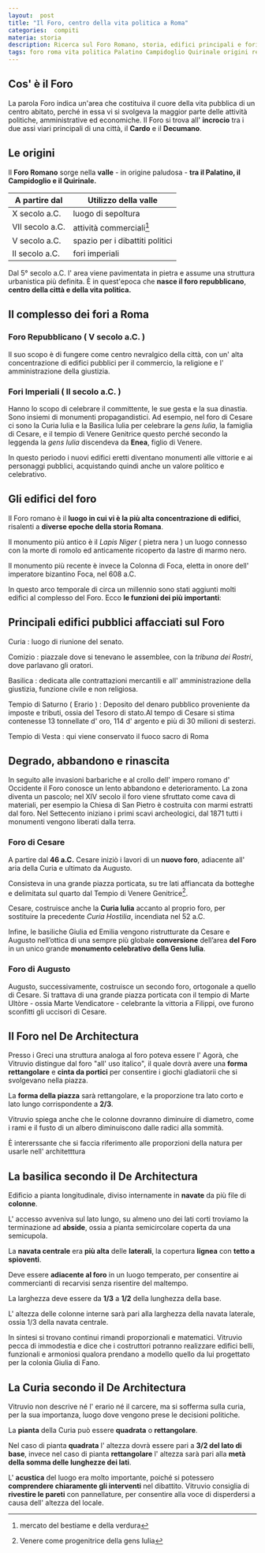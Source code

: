 ```yaml
---
layout:  post
title: "Il Foro, centro della vita politica a Roma"
categories:  compiti
materia: storia
description: Ricerca sul Foro Romano, storia, edifici principali e fori Imperiali. 
tags: foro roma vita politica Palatino Campidoglio Quirinale origini repubblicano imperiali Cesare Iulia gens Augusto Curia Comizio Tempio Basilica Storia Arte Piazza Vitruvio Proporzioni
---
```

## Cos' è il Foro

La parola Foro indica un'area che costituiva il cuore della vita pubblica di un centro abitato, perché in essa vi si svolgeva la maggior parte delle attività politiche, amministrative ed economiche. Il Foro si trova all' **incrocio** tra i due assi viari principali di una città, il **Cardo** e il **Decumano**.

## Le origini

Il **Foro Romano** sorge nella **valle** - in origine paludosa -  **tra il Palatino, il Campidoglio e il Quirinale.**


|A partire dal|Utilizzo della valle|
|---|---|
X secolo a.C.|luogo di sepoltura
VII secolo a.C.| attività commerciali[^1]
V secolo a.C. |spazio per i dibattiti politici
II secolo a.C. | fori imperiali

Dal 5° secolo a.C. l' area viene pavimentata in pietra e assume una struttura urbanistica più definita. È in quest'epoca che **nasce il foro repubblicano**, **centro della città e della vita politica.**

## Il complesso dei fori a Roma

### Foro Repubblicano ( V secolo a.C. )

Il suo scopo è di fungere come centro nevralgico della città, con un' alta concentrazione di edifici pubblici per il commercio, la religione e l' amministrazione della giustizia.

### Fori Imperiali ( II secolo a.C. )

Hanno lo scopo di celebrare il committente, le sue gesta e la sua dinastia. Sono insiemi di monumenti propagandistici. Ad esempio, nel foro di Cesare ci sono la Curia Iulia e la Basilica Iulia per celebrare la _gens Iulia_, la famiglia di Cesare, e il tempio di Venere Genitrice questo perché secondo la leggenda la _gens Iulia_ discendeva da **Enea**, figlio di Venere.

In questo periodo i nuovi edifici eretti diventano monumenti alle vittorie e ai personaggi pubblici, acquistando quindi anche un valore politico e
celebrativo.

## Gli edifici del foro

Il Foro romano è il **luogo in cui vi è la più alta concentrazione di edifici**, risalenti a **diverse epoche della storia Romana**.


Il monumento più antico è il _Lapis Niger_ ( pietra nera ) un luogo connesso con la morte di romolo ed anticamente ricoperto da lastre di marmo nero.

Il monumento più recente è invece la Colonna di Foca, eletta in onore dell' imperatore bizantino Foca, nel 608 a.C.

In questo arco temporale di circa un millennio sono stati aggiunti molti edifici al complesso del Foro. Ecco **le funzioni dei più importanti**:

## Principali edifici pubblici affacciati sul Foro

Curia
: luogo di riunione del senato.

Comizio
: piazzale dove si tenevano le assemblee, con la _tribuna dei Rostri_, dove parlavano gli oratori.

Basilica
: dedicata alle contrattazioni mercantili e all' amministrazione della giustizia, funzione civile e non religiosa.

Tempio di Saturno ( Erario )
: Deposito del denaro pubblico proveniente da imposte e tributi, ossia del Tesoro di stato.Al tempo di Cesare si stima contenesse 13 tonnellate d' oro, 114 d' argento e più di 30 milioni di sesterzi.

Tempio di Vesta
: qui viene conservato il fuoco sacro di Roma

## Degrado, abbandono e rinascita

In seguito alle invasioni barbariche e al crollo dell' impero romano d' Occidente il Foro conosce un lento abbandono e deterioramento. La zona diventa un pascolo; nel XIV secolo il foro viene sfruttato come cava di materiali, per esempio la Chiesa di San Pietro è costruita con marmi estratti dal foro. Nel Settecento iniziano i primi scavi archeologici, dal 1871 tutti i monumenti vengono liberati dalla terra.

### Foro di Cesare

A partire dal **46 a.C.** Cesare iniziò i lavori di un **nuovo foro**, adiacente all' aria della Curia e ultimato da Augusto.

Consisteva in una grande piazza porticata, su tre lati affiancata da botteghe e delimitata sul quarto dal Tempio di Venere Genitrice[^2].

Cesare, costruisce anche la **Curia Iulia** accanto al proprio foro, per sostituire la precedente _Curia Hostilia_, incendiata nel 52 a.C.

Infine, le basiliche Giulia ed Emilia vengono ristrutturate da Cesare e Augusto nell’ottica di una sempre più globale **conversione** dell’area **del Foro** in un unico grande **monumento celebrativo della Gens Iulia**.

### Foro di Augusto

Augusto, successivamente, costruisce un secondo foro, ortogonale a quello di Cesare. Si trattava di una grande piazza porticata con il tempio di Marte Ultòre - ossia Marte Vendicatore - celebrante la vittoria a Filippi, ove furono sconfitti gli uccisori di Cesare.

## Il Foro nel De Architectura

Presso i Greci una struttura analoga al foro poteva essere l' Agorà, che Vitruvio distingue dal foro "all' uso italico", il quale dovrà avere una **forma rettangolare** e **cinta da portici** per consentire i giochi gladiatorii che si svolgevano nella piazza.

La **forma della piazza** sarà rettangolare, e la proporzione tra lato corto e lato lungo corrispondente a **2/3**.

Vitruvio spiega anche che le colonne dovranno diminuire di diametro, come i rami e il fusto di un albero diminuiscono dalle radici alla sommità.

È intererssante che si faccia riferimento alle proporzioni della natura per usarle nell' architetttura

## La basilica secondo il De Architectura

Edificio a pianta longitudinale, diviso internamente in **navate** da più file di **colonne**.

L' accesso avveniva sul lato lungo, su almeno uno dei lati corti troviamo la terminazione ad **abside**, ossia a pianta semicircolare coperta da una semicupola.

La **navata centrale** era **più alta** delle **laterali**, la copertura **lignea** con **tetto a spioventi**.

Deve essere **adiacente al foro** in un luogo temperato, per consentire ai commercianti di recarvisi senza risentire del maltempo.

La larghezza deve essere da **1/3** a **1/2** della lunghezza della base.

L' altezza delle colonne interne sarà pari alla larghezza della navata laterale, ossia 1/3 della navata centrale.


In sintesi si trovano continui rimandi proporzionali e matematici. Vitruvio pecca di immodestia e dice che i costruttori potranno realizzare edifici belli, funzionali e armoniosi qualora prendano a modello quello da lui progettato per la colonia Giulia di Fano.

## La Curia secondo il De Architectura

Vitruvio non descrive né l' erario né il carcere, ma si sofferma sulla curia, per la sua importanza, luogo dove vengono prese le decisioni politiche.

La **pianta** della Curia può essere **quadrata** o **rettangolare**.

Nel caso di pianta **quadrata** l' altezza dovrà essere pari a **3/2 del lato di base**, invece nel caso di pianta **rettangolare** l' altezza sarà pari alla **metà della somma delle lunghezze dei lati**.

L' **acustica** del luogo era molto importante, poiché si potessero **comprendere chiaramente gli interventi** nel dibattito.  Vitruvio consiglia di **rivestire le pareti** con pannellature, per consentire alla voce di disperdersi a causa dell' altezza del locale.






[^1]: mercato del bestiame e della verdura
[^2]: Venere come progenitrice della gens Iulia
